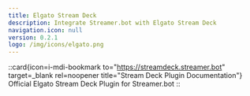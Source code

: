 ```yaml
---
title: Elgato Stream Deck
description: Integrate Streamer.bot with Elgato Stream Deck
navigation.icon: null
version: 0.2.1
logo: /img/icons/elgato.png
---
```


::card{icon=i-mdi-bookmark to="https://streamdeck.streamer.bot" target=_blank rel=noopener title="Stream Deck Plugin Documentation"}
Official Elgato Stream Deck Plugin for Streamer.bot
::